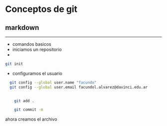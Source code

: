 # Conceptos de git

## markdown

---

- comandos basicos
- iniciamos un repositorio
-

``` bash
git init 
```
- configuramos el usuario 

``` bash
  git config --global user.name "facundo"
  git config --global user.email facundol.alvarez@davinci.edu.ar
  
``` 

``` bash
    git add .
``` 

``` bash
    git commit -m 
``` 
ahora creamos el archivo 
